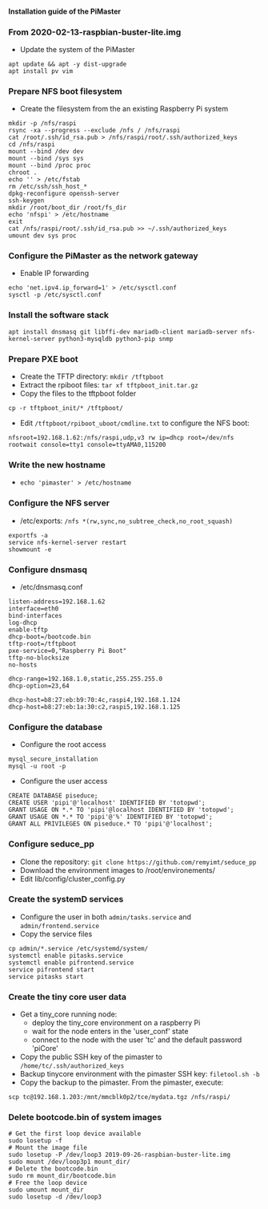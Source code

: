 #### Installation guide of the PiMaster
### From 2020-02-13-raspbian-buster-lite.img
* Update the system of the PiMaster
```
apt update && apt -y dist-upgrade
apt install pv vim
```

### Prepare NFS boot filesystem
* Create the filesystem from the an existing Raspberry Pi system
```
mkdir -p /nfs/raspi
rsync -xa --progress --exclude /nfs / /nfs/raspi
cat /root/.ssh/id_rsa.pub > /nfs/raspi/root/.ssh/authorized_keys
cd /nfs/raspi
mount --bind /dev dev
mount --bind /sys sys
mount --bind /proc proc
chroot .
echo '' > /etc/fstab
rm /etc/ssh/ssh_host_*
dpkg-reconfigure openssh-server
ssh-keygen
mkdir /root/boot_dir /root/fs_dir
echo 'nfspi' > /etc/hostname
exit
cat /nfs/raspi/root/.ssh/id_rsa.pub >> ~/.ssh/authorized_keys
umount dev sys proc
```

### Configure the PiMaster as the network gateway
* Enable IP forwarding
```
echo 'net.ipv4.ip_forward=1' > /etc/sysctl.conf
sysctl -p /etc/sysctl.conf
```

### Install the software stack
```
apt install dnsmasq git libffi-dev mariadb-client mariadb-server nfs-kernel-server python3-mysqldb python3-pip snmp
```

### Prepare PXE boot
* Create the TFTP directory: `mkdir /tftpboot`
* Extract the rpiboot files: `tar xf tftpboot_init.tar.gz`
* Copy the files to the tftpboot folder
```
cp -r tftpboot_init/* /tftpboot/
```
* Edit `/tftpboot/rpiboot_uboot/cmdline.txt` to configure the NFS boot:
```
nfsroot=192.168.1.62:/nfs/raspi,udp,v3 rw ip=dhcp root=/dev/nfs rootwait console=tty1 console=ttyAMA0,115200
```

### Write the new hostname
* `echo 'pimaster' > /etc/hostname`

### Configure the NFS server
* /etc/exports: `/nfs *(rw,sync,no_subtree_check,no_root_squash)`
```
exportfs -a
service nfs-kernel-server restart
showmount -e
```

### Configure dnsmasq
* /etc/dnsmasq.conf
```
listen-address=192.168.1.62
interface=eth0
bind-interfaces
log-dhcp
enable-tftp
dhcp-boot=/bootcode.bin
tftp-root=/tftpboot
pxe-service=0,"Raspberry Pi Boot"
tftp-no-blocksize
no-hosts

dhcp-range=192.168.1.0,static,255.255.255.0
dhcp-option=23,64

dhcp-host=b8:27:eb:b9:70:4c,raspi4,192.168.1.124
dhcp-host=b8:27:eb:1a:30:c2,raspi5,192.168.1.125
```

### Configure the database
* Configure the root access
```
mysql_secure_installation
mysql -u root -p
```
* Configure the user access
```
CREATE DATABASE piseduce;
CREATE USER 'pipi'@'localhost' IDENTIFIED BY 'totopwd';
GRANT USAGE ON *.* TO 'pipi'@localhost IDENTIFIED BY 'totopwd';
GRANT USAGE ON *.* TO 'pipi'@'%' IDENTIFIED BY 'totopwd';
GRANT ALL PRIVILEGES ON piseduce.* TO 'pipi'@'localhost';
```

### Configure seduce_pp
* Clone the repository: `git clone https://github.com/remyimt/seduce_pp`
* Download the environment images to /root/environements/
* Edit lib/config/cluster_config.py

### Create the systemD services
* Configure the user in both `admin/tasks.service` and `admin/frontend.service`
* Copy the service files
```
cp admin/*.service /etc/systemd/system/
systemctl enable pitasks.service
systemctl enable pifrontend.service
service pifrontend start
service pitasks start
```

### Create the tiny core user data
* Get a tiny_core running node:
    - deploy the tiny_core environment on a raspberry Pi
    - wait for the node enters in the 'user_conf' state
    - connect to the node with the user 'tc' and the default password 'piCore'
* Copy the public SSH key of the pimaster to `/home/tc/.ssh/authorized_keys`
* Backup tinycore environment with the pimaster SSH key: `filetool.sh -b`
* Copy the backup to the pimaster. From the pimaster, execute:
```
scp tc@192.168.1.203:/mnt/mmcblk0p2/tce/mydata.tgz /nfs/raspi/
```

### Delete bootcode.bin of system images
```
# Get the first loop device available
sudo losetup -f
# Mount the image file
sudo losetup -P /dev/loop3 2019-09-26-raspbian-buster-lite.img
sudo mount /dev/loop3p1 mount_dir/
# Delete the bootcode.bin
sudo rm mount_dir/bootcode.bin
# Free the loop device
sudo umount mount_dir
sudo losetup -d /dev/loop3
```
